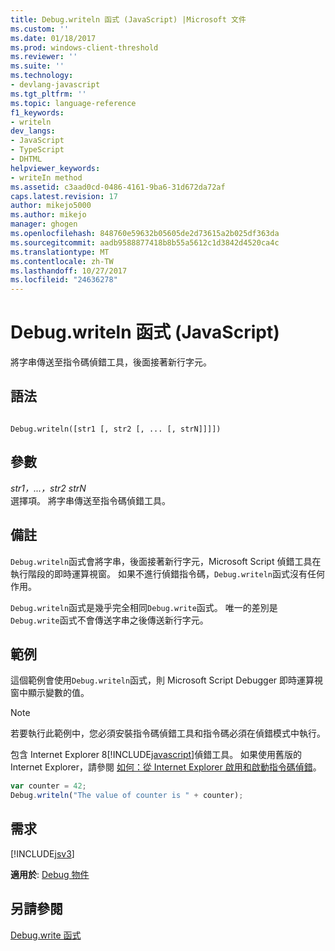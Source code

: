 ```yaml
---
title: Debug.writeln 函式 (JavaScript) |Microsoft 文件
ms.custom: ''
ms.date: 01/18/2017
ms.prod: windows-client-threshold
ms.reviewer: ''
ms.suite: ''
ms.technology:
- devlang-javascript
ms.tgt_pltfrm: ''
ms.topic: language-reference
f1_keywords:
- writeln
dev_langs:
- JavaScript
- TypeScript
- DHTML
helpviewer_keywords:
- writeIn method
ms.assetid: c3aad0cd-0486-4161-9ba6-31d672da72af
caps.latest.revision: 17
author: mikejo5000
ms.author: mikejo
manager: ghogen
ms.openlocfilehash: 848760e59632b05605de2d73615a2b025df363da
ms.sourcegitcommit: aadb9588877418b8b55a5612c1d3842d4520ca4c
ms.translationtype: MT
ms.contentlocale: zh-TW
ms.lasthandoff: 10/27/2017
ms.locfileid: "24636278"
---
```

# <a name="debugwriteln-function-javascript"></a>Debug.writeln 函式 (JavaScript)
將字串傳送至指令碼偵錯工具，後面接著新行字元。  
  
## <a name="syntax"></a>語法  
  
```  
  
Debug.writeln([str1 [, str2 [, ... [, strN]]]])  
```  
  
## <a name="parameters"></a>參數  
 *str1，...，str2 strN*  
 選擇項。 將字串傳送至指令碼偵錯工具。  
  
## <a name="remarks"></a>備註  
 `Debug.writeln`函式會將字串，後面接著新行字元，Microsoft Script 偵錯工具在執行階段的即時運算視窗。 如果不進行偵錯指令碼，`Debug.writeln`函式沒有任何作用。  
  
 `Debug.writeln`函式是幾乎完全相同`Debug.write`函式。 唯一的差別是`Debug.write`函式不會傳送字串之後傳送新行字元。  
  
## <a name="example"></a>範例  
 這個範例會使用`Debug.writeln`函式，則 Microsoft Script Debugger 即時運算視窗中顯示變數的值。  
  
> [!NOTE]
>  若要執行此範例中，您必須安裝指令碼偵錯工具和指令碼必須在偵錯模式中執行。  
>   
>  包含 Internet Explorer 8[!INCLUDE[javascript](../../javascript/includes/javascript-md.md)]偵錯工具。 如果使用舊版的 Internet Explorer，請參閱 [如何：從 Internet Explorer 啟用和啟動指令碼偵錯](http://go.microsoft.com/fwlink/?LinkId=133801)。  
  
```JavaScript  
var counter = 42;  
Debug.writeln("The value of counter is " + counter);  
```  
  
## <a name="requirements"></a>需求  
 [!INCLUDE[jsv3](../../javascript/reference/includes/jsv3-md.md)]  
  
 **適用於**: [Debug 物件](../../javascript/reference/debug-object-javascript.md)  
  
## <a name="see-also"></a>另請參閱  
 [Debug.write 函式](../../javascript/reference/debug-write-function-javascript.md)